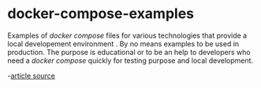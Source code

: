 # docker-compose-examples

Examples of _docker compose_ files for various technologies that provide a local developement environment .
By no means examples to be used in production.
The purpose is educational or to be an help to developers who need a _docker compose_ quickly for testing purpose and local development.


-[article source](https://medium.com/norsys-octogone/a-local-environment-for-mongodb-with-docker-compose-ba52445b93ed)
